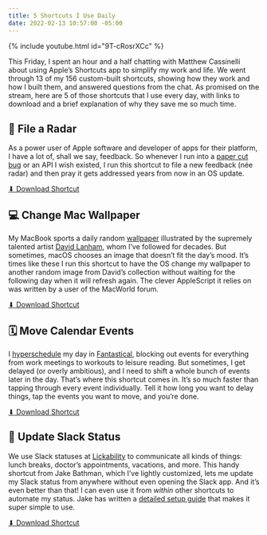 ```yaml
---
title: 5 Shortcuts I Use Daily
date: 2022-02-13 10:57:00 -05:00
---
```


{% include youtube.html id="9T-cRosrXCc" %}

This Friday, I spent an hour and a half chatting with Matthew Cassinelli about using Apple’s Shortcuts app to simplify my work and life. We went through 13 of my 156 custom-built shortcuts, showing how they work and how I built them, and answered questions from the chat. As promised on the stream, here are 5 of those shortcuts that I use every day, with links to download and a brief explanation of why they save me so much time.

## 📡 File a Radar

As a power user of Apple software and developer of apps for their platform, I have a lot of, shall we say, feedback. So whenever I run into a [paper cut bug](/software-paper-cuts/) or an API I wish existed, I run this shortcut to file a new feedback (née radar) and then pray it gets addressed years from now in an OS update.

[⬇ Download Shortcut](https://www.icloud.com/shortcuts/09d1b78eb173464897bb7802ed7cc8a5)

## 💻 Change Mac Wallpaper

My MacBook sports a daily random [wallpaper](http://gum.co/afzw) illustrated by the supremely talented artist [David Lanham](https://www.dlanham.com/), whom I’ve followed for decades. But sometimes, macOS chooses an image that doesn’t fit the day’s mood. It’s times like these I run this shortcut to have the OS change my wallpaper to another random image from David’s collection without waiting for the following day when it will refresh again. The clever AppleScript it relies on was written by a user of the MacWorld forum.

[⬇ Download Shortcut](https://www.icloud.com/shortcuts/ef404c9af0984efb87c2eff96fa2e7aa)

## 🗓 Move Calendar Events

I [hyperschedule](https://www.relay.fm/automators/1) my day in [Fantastical](https://flexibits.com/fantastical), blocking out events for everything from work meetings to workouts to leisure reading. But sometimes, I get delayed (or overly ambitious), and I need to shift a whole bunch of events later in the day. That’s where this shortcut comes in. It’s so much faster than tapping through every event individually. Tell it how long you want to delay things, tap the events you want to move, and you’re done.

[⬇ Download Shortcut](https://www.icloud.com/shortcuts/110550cbf29341f8a1b32c99da9a3547)


## 💬 Update Slack Status

We use Slack statuses at [Lickability](http://lickability.com) to communicate all kinds of things: lunch breaks, doctor’s appointments, vacations, and more. This handy shortcut from Jake Bathman, which I’ve lightly customized, lets me update my Slack status from anywhere without even opening the Slack app. And it’s even better than that! I can even use it from _within_ other shortcuts to automate my status. Jake has written a [detailed setup guide](https://medium.com/@jakebathman/setting-up-a-slack-app-for-use-with-ios-shortcuts-e8e16b15d0f3) that makes it super simple to use.

[⬇ Download Shortcut](https://routinehub.co/shortcut/2438)
